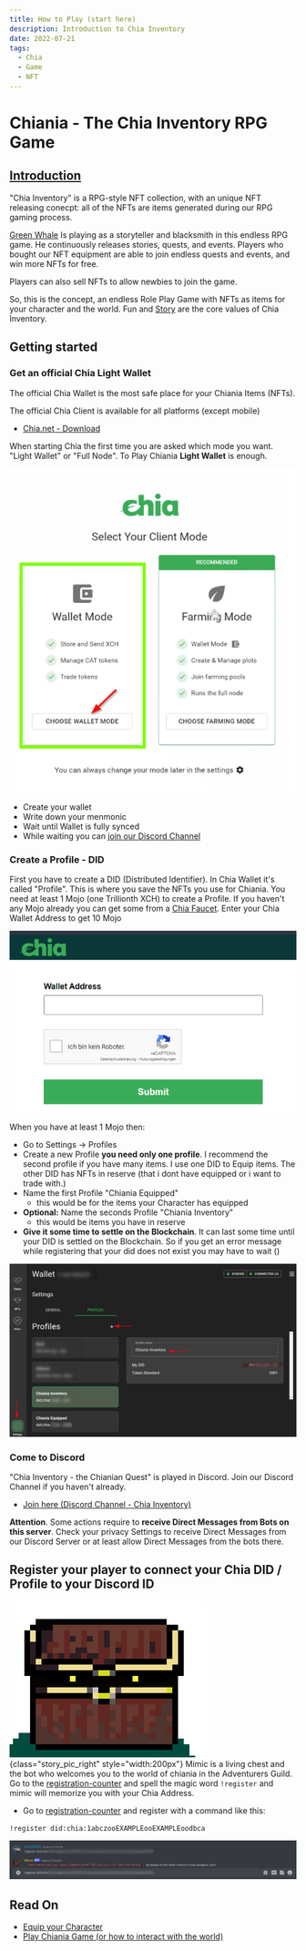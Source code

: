 ```yaml
---
title: How to Play (start here)
description: Introduction to Chia Inventory
date: 2022-07-21
tags:
  - Chia
  - Game
  - NFT
---
```




# Chiania - The Chia Inventory RPG Game

## [Introduction](https://discordapp.com/channels/994949585657143296/995478713561001984/995479550848933930)

"Chia Inventory" is a RPG-style NFT collection, with an unique NFT releasing conecpt: all of the NFTs are items generated during our RPG gaming process.
 
[Green Whale](https://twitter.com/mrcic3) Is playing as a storyteller and blacksmith in this endless RPG game. He continuously releases stories, quests, and events. Players who bought our NFT equipment are able to join endless quests and events, and win more NFTs for free.

Players can also sell NFTs to allow newbies to join the game.

So, this is the concept, an endless Role Play Game with NFTs as items for your character and the world. Fun and [Story](story/01_monsters_appear.md) are the core values of Chia Inventory.

## Getting started

### Get an official Chia Light Wallet

The official Chia Wallet is the most safe place for your Chiania Items (NFTs).

The official Chia Client is available for all platforms (except mobile)
- [Chia.net - Download](https://www.chia.net/download/)

When starting Chia the first time you are asked which mode you want. "Light Wallet" or "Full Node". To Play Chiania **Light Wallet** is enough.

![](include/chia_wallet_mode.png)

- Create your wallet
- Write down your menmonic
- Wait until Wallet is fully synced
- While waiting you can [join our Discord Channel](https://discord.gg/8JmQ9Wu5aF)

### Create a Profile - DID

First you have to create a DID (Distributed Identifier). In Chia Wallet it's called "Profile". This is where you save the NFTs you use for Chiania. You need at least 1 Mojo (one Trillionth XCH) to create a Profile. If you haven't any Mojo already you can get some from a [Chia Faucet](https://faucet.chia.net/). Enter your Chia Wallet Address to get 10 Mojo

![](include/chia_faucet.png)

When you have at least 1 Mojo then:

- Go to Settings -> Profiles
- Create a new Profile **you need only one profile**. I recommend the second profile if you have many items. I use one DID to Equip items. The other DID has NFTs in reserve (that i dont have equipped or i want to trade with.)
- Name the first Profile "Chiania Equipped"
    - this would be for the items your Character has equipped
- **Optional:** Name the seconds Profile "Chiania Inventory"
    - this would be items you have in reserve
- **Give it some time to settle on the Blockchain**. It can last some time until your DID is settled on the Blockchain. So if you get an error message while registering that your did does not exist you may have to wait ()


![](include/2022-07-27-13-27-10.png)

### Come to Discord

"Chia Inventory - the Chianian Quest" is played in Discord. Join our Discord Channel if you haven't already.

- [Join here (Discord Channel - Chia Inventory)](https://discord.gg/8JmQ9Wu5aF)

 **Attention**. Some actions require to **receive Direct Messages from Bots on this server**. Check your privacy Settings to receive Direct Messages from our Discord Server or at least allow Direct Messages from the bots there.

## Register your player to connect your Chia DID / Profile to your Discord ID

![](include/chiania-mimic.png){class="story_pic_right" style="width:200px"}
Mimic is a living chest and the bot who welcomes you to the world of chiania in the Adventurers Guild. Go to the [registration-counter](https://discord.com/channels/994949585657143296/1000344248312397854) and spell the magic word `!register` and mimic will memorize you with your Chia Address. 

- Go to [registration-counter](https://discord.com/channels/994949585657143296/1000344248312397854) and register with a command like this:

```text
!register did:chia:1abczooEXAMPLEooEXAMPLEoodbca
```

![](include/2022-07-27-13-31-22.png)

## Read On

- [Equip your Character](how_to/10_equip_your_char.md)
- [Play Chiania Game (or how to interact with the world)](how_to/20_play_game.md)